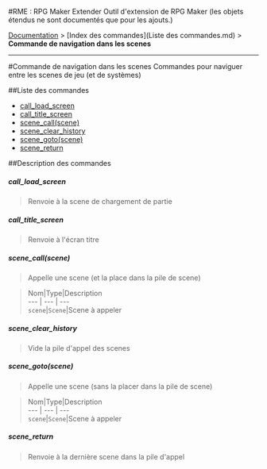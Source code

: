 #RME : RPG Maker Extender
Outil d'extension de RPG Maker (les objets étendus ne sont documentés que pour les ajouts.)

[Documentation](README.md) > [Index des commandes](Liste des commandes.md) > **Commande de navigation dans les scenes**  
- - -  
#Commande de navigation dans les scenes
Commandes pour naviguer entre les scenes de jeu (et de systèmes)

##Liste des commandes
*    [call_load_screen](#call_load_screen)
*    [call_title_screen](#call_title_screen)
*    [scene_call(scene)](#scene_callscene)
*    [scene_clear_history](#scene_clear_history)
*    [scene_goto(scene)](#scene_gotoscene)
*    [scene_return](#scene_return)


##Description des commandes
##### call_load_screen

> Renvoie à la scene de chargement de partie

  
> 

##### call_title_screen

> Renvoie à l'écran titre

  
> 

##### scene_call(scene)

> Appelle une scene (et la place dans la pile de scene)

  
> Nom|Type|Description  
--- | --- | ---  
`scene`|`Scene`|Scene à appeler  


##### scene_clear_history

> Vide la pile d'appel des scenes

  
> 

##### scene_goto(scene)

> Appelle une scene (sans la placer dans la pile de scene)

  
> Nom|Type|Description  
--- | --- | ---  
`scene`|`Scene`|Scene à appeler  


##### scene_return

> Renvoie à la dernière scene dans la pile d'appel

  
> 

